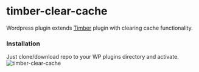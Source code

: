 # timber-clear-cache

Wordpress plugin extends <a href="http://jarednova.github.com/timber">Timber</a> plugin with clearing cache functionality.

### Installation
Just clone/download repo to your WP plugins directory and activate.
<img src="http://i.imgur.com/c5M8fOa.jpg" alt="timber-clear-cache" >
